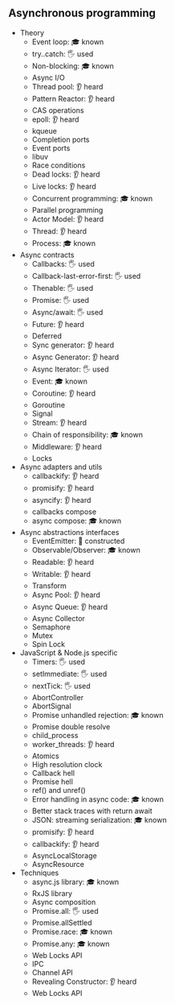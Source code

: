 ## Asynchronous programming

- Theory
  - Event loop: 🎓 known
  - try..catch: 🖐️ used
  - Non-blocking: 🎓 known
  - Async I/O
  - Thread pool: 👂 heard
  - Pattern Reactor: 👂 heard
  - CAS operations
  - epoll: 👂 heard
  - kqueue
  - Completion ports
  - Event ports
  - libuv
  - Race conditions
  - Dead locks: 👂 heard
  - Live locks: 👂 heard
  - Concurrent programming: 🎓 known
  - Parallel programming
  - Actor Model: 👂 heard
  - Thread: 👂 heard
  - Process: 🎓 known
- Async contracts
  - Callbacks: 🖐️ used
  - Callback-last-error-first: 🖐️ used
  - Thenable: 🖐️ used
  - Promise: 🖐️ used
  - Async/await: 🖐️ used
  - Future: 👂 heard
  - Deferred
  - Sync generator: 👂 heard
  - Async Generator: 👂 heard
  - Async Iterator: 🖐️ used
  - Event: 🎓 known
  - Coroutine: 👂 heard
  - Goroutine
  - Signal
  - Stream: 👂 heard
  - Chain of responsibility: 🎓 known
  - Middleware: 👂 heard
  - Locks
- Async adapters and utils
  - callbackify: 👂 heard
  - promisify: 👂 heard
  - asyncify: 👂 heard
  - callbacks compose
  - async compose: 🎓 known
- Async abstractions interfaces
  - EventEmitter: 🚀 constructed
  - Observable/Observer: 🎓 known
  - Readable: 👂 heard
  - Writable: 👂 heard
  - Transform
  - Async Pool: 👂 heard
  - Async Queue: 👂 heard
  - Async Collector
  - Semaphore
  - Mutex
  - Spin Lock
- JavaScript & Node.js specific
  - Timers: 🖐️ used
  - setImmediate: 🖐️ used
  - nextTick: 🖐️ used
  - AbortController
  - AbortSignal
  - Promise unhandled rejection: 🎓 known
  - Promise double resolve
  - child_process
  - worker_threads: 👂 heard
  - Atomics
  - High resolution clock
  - Callback hell
  - Promise hell
  - ref() and unref()
  - Error handling in async code: 🎓 known
  - Better stack traces with return await
  - JSON: streaming serialization: 🎓 known
  - promisify: 👂 heard
  - callbackify: 👂 heard
  - AsyncLocalStorage
  - AsyncResource
- Techniques
  - async.js library: 🎓 known
  - RxJS library
  - Async composition
  - Promise.all: 🖐️ used
  - Promise.allSettled
  - Promise.race: 🎓 known
  - Promise.any: 🎓 known
  - Web Locks API
  - IPC
  - Channel API
  - Revealing Constructor: 👂 heard
  - Web Locks API
